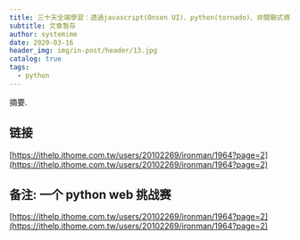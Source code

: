 ```yaml
---
title: 三十天全端學習：透過javascript(Onsen UI)、python(tornado)、非關聯式資料庫(mongoDB)完成全端學習，建置web app、mobile app。 ： 2019 iT 邦幫忙鐵人賽
subtitle: 文章暂存
author: systemime
date: 2020-03-16
header_img: img/in-post/header/13.jpg
catalog: true
tags:
  - python
---
```

摘要.

<!-- more -->
## 链接

 [https://ithelp.ithome.com.tw/users/20102269/ironman/1964?page=2](https://ithelp.ithome.com.tw/users/20102269/ironman/1964?page=2) 

## 备注: 一个 python web 挑战赛

 [https://ithelp.ithome.com.tw/users/20102269/ironman/1964?page=2](https://ithelp.ithome.com.tw/users/20102269/ironman/1964?page=2)
